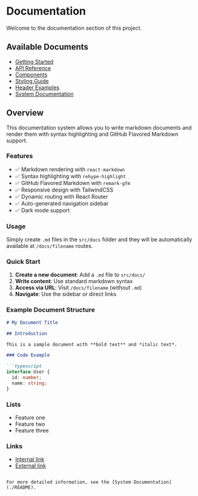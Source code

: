 # Documentation

Welcome to the documentation section of this project.

## Available Documents

- [Getting Started](./getting-started)
- [API Reference](./api-reference)
- [Components](./components)
- [Styling Guide](./styling-guide)
- [Header Examples](./header-examples)
- [System Documentation](./README)

## Overview

This documentation system allows you to write markdown documents and render them with syntax highlighting and GitHub Flavored Markdown support.

### Features

- ✅ Markdown rendering with `react-markdown`
- ✅ Syntax highlighting with `rehype-highlight`
- ✅ GitHub Flavored Markdown with `remark-gfm`
- ✅ Responsive design with TailwindCSS
- ✅ Dynamic routing with React Router
- ✅ Auto-generated navigation sidebar
- ✅ Dark mode support

### Usage

Simply create `.md` files in the `src/docs` folder and they will be automatically available at `/docs/filename` routes.

### Quick Start

1. **Create a new document**: Add a `.md` file to `src/docs/`
2. **Write content**: Use standard markdown syntax
3. **Access via URL**: Visit `/docs/filename` (without `.md`)
4. **Navigate**: Use the sidebar or direct links

### Example Document Structure

```markdown
# My Document Title

## Introduction

This is a sample document with **bold text** and *italic text*.

### Code Example

```typescript
interface User {
  id: number;
  name: string;
}
```

### Lists

- Feature one
- Feature two
- Feature three

### Links

- [Internal link](./getting-started)
- [External link](https://github.com)
```

For more detailed information, see the [System Documentation](./README).

